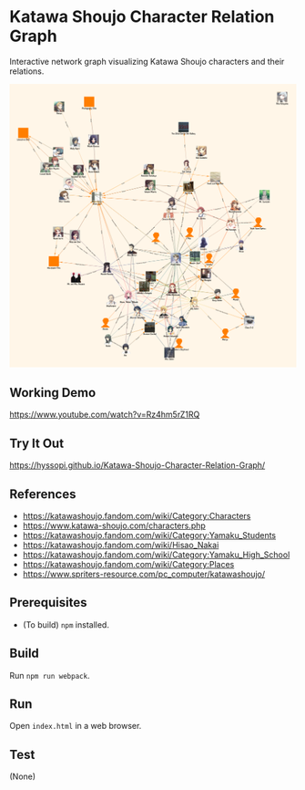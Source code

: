 # Katawa Shoujo Character Relation Graph
Interactive network graph visualizing Katawa Shoujo characters and their relations.

![splash](images/splash.png)

## Working Demo
https://www.youtube.com/watch?v=Rz4hm5rZ1RQ

## Try It Out
https://hyssopi.github.io/Katawa-Shoujo-Character-Relation-Graph/

## References
- https://katawashoujo.fandom.com/wiki/Category:Characters
- https://www.katawa-shoujo.com/characters.php
- https://katawashoujo.fandom.com/wiki/Category:Yamaku_Students
- https://katawashoujo.fandom.com/wiki/Hisao_Nakai
- https://katawashoujo.fandom.com/wiki/Category:Yamaku_High_School
- https://katawashoujo.fandom.com/wiki/Category:Places
- https://www.spriters-resource.com/pc_computer/katawashoujo/

## Prerequisites
- (To build) `npm` installed.

## Build
Run `npm run webpack`.

## Run
Open `index.html` in a web browser.

## Test
(None)
